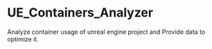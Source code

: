 # UE_Containers_Analyzer
Analyze container usage of unreal engine project and Provide data to optimize it.
